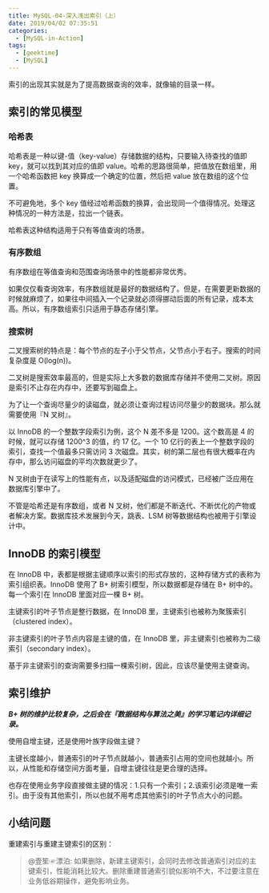 ```yaml
---
title: MySQL-04-深入浅出索引（上）
date: 2019/04/02 07:35:51
categories: 
  - [MySQL-in-Action]
tags: 
  - [geektime]
  - [MySQL]
---
```


索引的出现其实就是为了提高数据查询的效率，就像输的目录一样。

<!-- more -->

## 索引的常见模型

### 哈希表

哈希表是一种以键-值（key-value）存储数据的结构，只要输入待查找的值即 key，就可以找到其对应的值即 value。哈希的思路很简单，把值放在数组里，用一个哈希函数把 key 换算成一个确定的位置，然后把 value 放在数组的这个位置。

不可避免地，多个 key 值经过哈希函数的换算，会出现同一个值得情况。处理这种情况的一种方法是，拉出一个链表。

哈希表这种结构适用于只有等值查询的场景。

### 有序数组

有序数组在等值查询和范围查询场景中的性能都非常优秀。

如果仅仅看查询效率，有序数组就是最好的数据结构了。但是，在需要更新数据的时候就麻烦了，如果往中间插入一个记录就必须得挪动后面的所有记录，成本太高。所以，有序数组索引只适用于静态存储引擎。

### 搜索树

二叉搜索树的特点是：每个节点的左子小于父节点，父节点小于右子。搜索的时间复杂度是 O(log(n))。

二叉树是搜索效率最高的，但是实际上大多数的数据库存储并不使用二叉树。原因是索引不止存在内存中，还要写到磁盘上。

为了让一个查询尽量少的读磁盘，就必须让查询过程访问尽量少的数据块。那么就需要使用『N 叉树』。

以 InnoDB 的一个整数字段索引为例，这个 N 差不多是 1200。这个数高是 4 的时候，就可以存储 1200^3 的值，约 17 亿。一个 10 亿行的表上一个整数字段的索引，查找一个值最多只需访问 3 次磁盘。其实，树的第二层也有很大概率在内存中，那么访问磁盘的平均次数就更少了。

N 叉树由于在读写上的性能有点，以及适配磁盘的访问模式，已经被广泛应用在数据库引擎中了。

不管是哈希还是有序数组，或者 N 叉树，他们都是不断迭代、不断优化的产物或者解决方案。数据库技术发展到今天，跳表、LSM 树等数据结构也被用于引擎设计中。

## InnoDB 的索引模型

在 InnoDB 中，表都是根据主键顺序以索引的形式存放的，这种存储方式的表称为索引组织表。InnoDB 使用了 B+ 树索引模型，所以数据都是存储在 B+ 树中的。每一个索引在 InnoDB 里面对应一棵 B+ 树。

主键索引的叶子节点是整行数据，在 InnoDB 里，主键索引也被称为聚簇索引（clustered index）。

非主键索引的叶子节点内容是主键的值，在 InnoDB 里，非主键索引也被称为二级索引（secondary index）。

基于非主键索引的查询需要多扫描一棵索引树，因此，应该尽量使用主键查询。

## 索引维护

***B+ 树的维护比较复杂，之后会在『数据结构与算法之美』的学习笔记内详细记录。***

使用自增主键，还是使用叶族字段做主键？

主键长度越小，普通索引的叶子节点就越小，普通索引占用的空间也就越小。所以，从性能和存储空间方面考量，自增主键往往是更合理的选择。

也存在使用业务字段直接做主键的情况：1.只有一个索引；2.该索引必须是唯一索引。由于没有其他索引，所以也就不用考虑其他索引的叶子节点大小的问题。

## 小结问题


重建索引与重建主键索引的区别：

> @壹笙☞漂泊: 如果删除，新建主键索引，会同时去修改普通索引对应的主键索引，性能消耗比较大。删除重建普通索引貌似影响不大，不过要注意在业务低谷期操作，避免影响业务。
